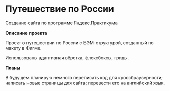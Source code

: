 # Путешествие по России

Создание сайта по программе Яндекс.Практикума


**Описание проекта**

Проект о путешествии по России с БЭМ-структурой, созданный по макету в Фигме.

Использованы адаптивная вёрстка, флексбоксы, гриды.


**Планы**

В будущем планирую немного переписать код для кроссбраузерности; написать новые страницы для сайта; перевести его на английский язык.
